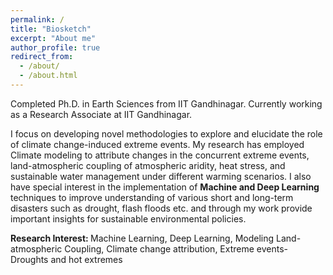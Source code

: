 ```yaml
---
permalink: /
title: "Biosketch"
excerpt: "About me"
author_profile: true
redirect_from: 
  - /about/
  - /about.html
---
```


Completed Ph.D. in Earth Sciences from IIT Gandhinagar. Currently working as a Research Associate at IIT Gandhinagar. 

I focus on developing novel methodologies to explore and elucidate the role of climate change-induced extreme events. My research has employed Climate modeling to attribute changes in the concurrent extreme events, land-atmospheric coupling of atmospheric aridity, heat stress, and sustainable water management under different warming scenarios. I also have special interest in the implementation of <b>Machine and Deep Learning </b>techniques to improve understanding of various short and long-term disasters such as drought, flash floods etc. and through my work provide important insights for sustainable environmental policies.

<!-- <b>Applying for MS in Computer Science (Fall '22)</b> -->

<b> Research Interest: </b>Machine Learning, Deep Learning, Modeling Land-atmospheric Coupling, Climate change attribution,  Extreme events- Droughts and hot extremes
